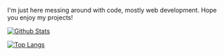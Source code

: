 I'm just here messing around with code, mostly web development. Hope you enjoy my projects!

[![Github Stats](https://github-readme-stats.vercel.app/api?username=Caalek&show_icons=true&theme=graywhite)](https://github.com/SnowballSH/)

[![Top Langs](https://github-readme-stats.vercel.app/api/top-langs/?username=Caalek&show_icons=true&theme=graywhite&layout=compact&langs_count=8&hide=C)](https://github.com/SnowballSH/)
